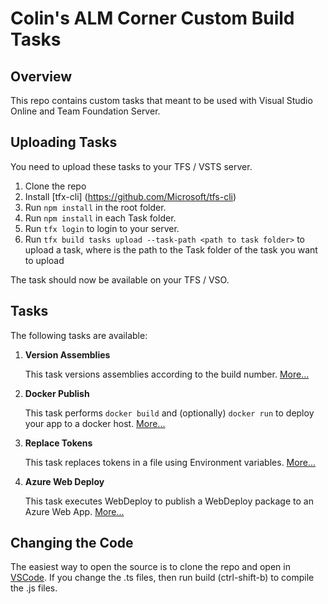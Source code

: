 # Colin's ALM Corner Custom Build Tasks

## Overview
This repo contains custom tasks that meant to be used with Visual Studio Online and Team Foundation Server.

## Uploading Tasks
You need to upload these tasks to your TFS / VSTS server.

1. Clone the repo
2. Install [tfx-cli] (https://github.com/Microsoft/tfs-cli)
3. Run `npm install` in the root folder.
4. Run `npm install` in each Task folder.
4. Run `tfx login` to login to your server.
5. Run `tfx build tasks upload --task-path <path to task folder>` to upload a task, where <path to task folder> is the path 
to the Task folder of the task you want to upload

The task should now be available on your TFS / VSO.

## Tasks
The following tasks are available:

1. **Version Assemblies**

	This task versions assemblies according to the build number. [More...](./Tasks/VersionAssemblies)

2. **Docker Publish**

	This task performs `docker build` and (optionally) `docker run` to deploy your app to a docker host. [More...](./Tasks/DockerPublish)
		
3. **Replace Tokens**

	This task replaces tokens in a file using Environment variables. [More...](./Tasks/ReplaceTokens)

4. **Azure Web Deploy**

	This task executes WebDeploy to publish a WebDeploy package to an Azure Web App. [More...](./Tasks/AzureWebDeploy)

## Changing the Code
The easiest way to open the source is to clone the repo and open in [VSCode](https://code.visualstudio.com/). 
If you change the .ts files, then run build (ctrl-shift-b) to compile the .js files.
